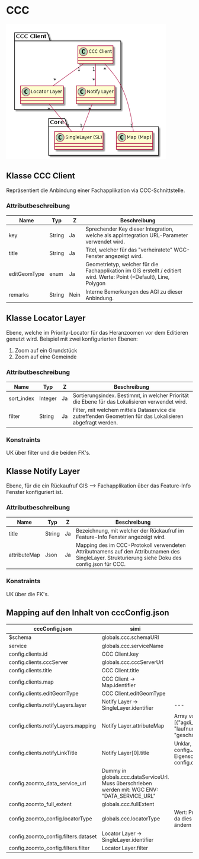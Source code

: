 # CCC

![CCC](../puml/rendered/simi_ccc.png)

## Klasse CCC Client

Repräsentiert die Anbindung einer Fachapplikation via CCC-Schnittstelle.

### Attributbeschreibung

|Name|Typ|Z|Beschreibung|
|---|---|---|---|
|key|String|Ja|Sprechender Key dieser Integration, welche als appIntegration URL-Parameter verwendet wird.|
|title|String|Ja|Titel, welcher für das "verheiratete" WGC-Fenster angezeigt wird.|
|editGeomType|enum|Ja|Geometrietyp, welcher für die Fachapplikation im GIS erstellt / editiert wird. Werte: Point (=Default), Line, Polygon|
|remarks|String|Nein|Interne Bemerkungen des AGI zu dieser Anbindung.|

## Klasse Locator Layer

Ebene, welche im Priority-Locator für das Heranzoomen vor dem Editieren genutzt wird. 
Beispiel mit zwei konfigurierten Ebenen:
1. Zoom auf ein Grundstück
2. Zoom auf eine Gemeinde

### Attributbeschreibung

|Name|Typ|Z|Beschreibung|
|---|---|---|---|
|sort_index|Integer|Ja|Sortierungsindex. Bestimmt, in welcher Priorität die Ebene für das Lokalisieren verwendet wird.|
|filter|String|Ja|Filter, mit welchem mittels Dataservice die zutreffenden Geometrien für das Lokalisieren abgefragt werden.|

### Konstraints

UK über filter und die beiden FK's.

## Klasse Notify Layer

Ebene, für die ein Rückaufruf GIS --> Fachapplikation über das Feature-Info Fenster konfiguriert ist.

### Attributbeschreibung

|Name|Typ|Z|Beschreibung|
|---|---|---|---|
|title|String|Ja|Bezeichnung, mit welcher der Rückaufruf im Feature-Info Fenster angezeigt wird.|
|attributeMap|Json|Ja|Mapping des im CCC-Protokoll verwendeten Attributnamens auf den Attributnamen des SingleLayer. Strukturierung siehe Doku des config.json für CCC.|

### Konstraints

UK über die FK's.

## Mapping auf den Inhalt von cccConfig.json

|cccConfig.json|simi|Bemerkungen|
|---|---|---|
|$schema|globals.ccc.schemaURI||
|service|globals.ccc.serviceName||
|config.clients.id|CCC Client.key||
|config.clients.cccServer|globals.ccc.cccServerUrl||
|config.clients.title|CCC Client.title||
|config.clients.map|CCC Client -> Map.identifier||
|config.clients.editGeomType|CCC Client.editGeomType||
|config.clients.notifyLayers.layer|Notify Layer -> SingleLayer.identifier|---|
|config.clients.notifyLayers.mapping|Notify Layer.attributeMap|Array von KeyValues: [{"agdi_attr_name": "laufnummer","ccc_attr_name": "geschaeft_laufnr"},{...}]|
|config.clients.notifyLinkTitle|Notify Layer[0].title|Unklar, wieso dies in config.Json nicht eine Kind-Eigenschaft von config.clients.notifyLayers ist.|
|config.zoomto_data_service_url|Dummy in globals.ccc.dataServiceUrl. Muss überschrieben werden mit: WGC ENV: "DATA_SERVICE_URL"||
|config.zoomto_full_extent|globals.ccc.fullExtent||
|config.zoomto_config.locatorType|globals.ccc.locatorType|Wert: PriorityLocator. In globals da dies bis auf Weiteres nicht ändern wird.|
|config.zoomto_config.filters.dataset|Locator Layer -> SingleLayer.identifier||
|config.zoomto_config.filters.filter|Locator Layer.filter||




